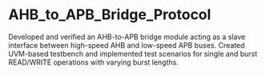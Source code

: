 # AHB_to_APB_Bridge_Protocol
Developed and verified an AHB-to-APB bridge module acting as a slave interface between high-speed AHB and low-speed APB buses. Created UVM-based testbench and implemented test scenarios for single and burst READ/WRITE operations with varying burst lengths.
